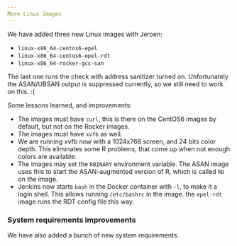 ```yaml
---
More Linux images
---
```


We have added three new Linux images with Jeroen:
* `linux-x86_64-centos6-epel`
* `linux-x86_64-centos6-epel-rdt`
* `linux-x86_64-rocker-gcc-san`

The last one runs the check with address sanitizer turned on.
Unfortunately the ASAN/UBSAN output is suppressed currently,
so we still need to work on this. :(

Some lessons learned, and improvements:
* The images must have `curl`, this is there on the CentOS6 images by
  default, but not on the Rocker images.
* The images must have `xvfb` as well.
* We are running xvfb now with a 1024x768 screen, and 24 bits color
  depth. This eliminates some R problems, that come up when not enough
  colors are available.
* The images may set the `RBINARY` environment variable. The ASAN image
  uses this to start the ASAN-augmented version of R, which is called
  `RD` on the image.
* Jenkins now starts `bash` in the Docker container with `-l`, to make
  it a login shell. This allows running `/etc/bashrc` in the image.
  the `epel-rdt` image runs the RDT config file this way.

### System requirements improvements

We have also added a bunch of new system requirements.
